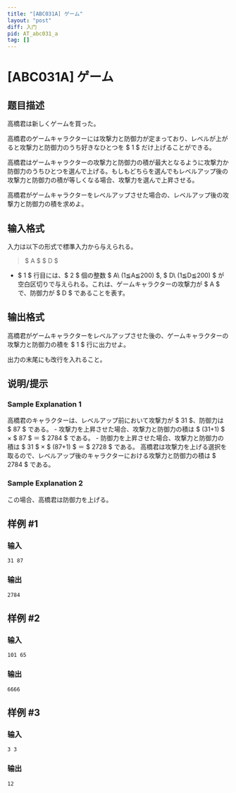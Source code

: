 ```yaml
---
title: "[ABC031A] ゲーム"
layout: "post"
diff: 入门
pid: AT_abc031_a
tag: []
---
```


# [ABC031A] ゲーム

## 题目描述

[problemUrl]: https://atcoder.jp/contests/abc031/tasks/abc031_a

高橋君は新しくゲームを買った。

高橋君のゲームキャラクターには攻撃力と防御力が定まっており、レベルが上がると攻撃力と防御力のうち好きなひとつを $ 1 $ だけ上げることができる。

高橋君はゲームキャラクターの攻撃力と防御力の積が最大となるように攻撃力か防御力のうちひとつを選んで上げる。もしもどちらを選んでもレベルアップ後の攻撃力と防御力の積が等しくなる場合、攻撃力を選んで上昇させる。

高橋君がゲームキャラクターをレベルアップさせた場合の、レベルアップ後の攻撃力と防御力の積を求めよ。

## 输入格式

入力は以下の形式で標準入力から与えられる。

> $ A $ $ D $

- $ 1 $ 行目には、$ 2 $ 個の整数 $ A\ (1≦A≦200) $, $ D\ (1≦D≦200) $ が空白区切りで与えられる。これは、ゲームキャラクターの攻撃力が $ A $ で、防御力が $ D $ であることを表す。

## 输出格式

高橋君がゲームキャラクターをレベルアップさせた後の、ゲームキャラクターの攻撃力と防御力の積を $ 1 $ 行に出力せよ。

出力の末尾にも改行を入れること。

## 说明/提示

### Sample Explanation 1

高橋君のキャラクターは、レベルアップ前において攻撃力が $ 31 $、防御力は $ 87 $ である。 - 攻撃力を上昇させた場合、攻撃力と防御力の積は $ (31+1) $ × $ 87 $ ＝ $ 2784 $ である。 - 防御力を上昇させた場合、攻撃力と防御力の積は $ 31 $ × $ (87+1) $ ＝ $ 2728 $ である。 高橋君は攻撃力を上げる選択を取るので、レベルアップ後のキャラクターにおける攻撃力と防御力の積は $ 2784 $ である。

### Sample Explanation 2

この場合、高橋君は防御力を上げる。

## 样例 #1

### 输入

```
31 87
```

### 输出

```
2784
```

## 样例 #2

### 输入

```
101 65
```

### 输出

```
6666
```

## 样例 #3

### 输入

```
3 3
```

### 输出

```
12
```

